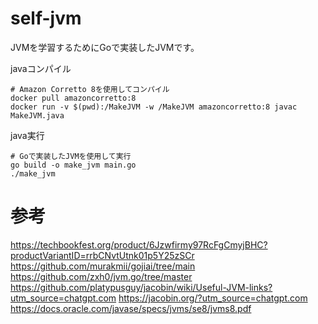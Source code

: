 # self-jvm
JVMを学習するためにGoで実装したJVMです。

javaコンパイル
```
# Amazon Corretto 8を使用してコンパイル
docker pull amazoncorretto:8
docker run -v $(pwd):/MakeJVM -w /MakeJVM amazoncorretto:8 javac MakeJVM.java
```

java実行
```
# Goで実装したJVMを使用して実行
go build -o make_jvm main.go
./make_jvm
```

# 参考
https://techbookfest.org/product/6Jzwfirmy97RcFgCmyjBHC?productVariantID=rrbCNvtUtnk01p5Y25zSCr
https://github.com/murakmii/gojiai/tree/main
https://github.com/zxh0/jvm.go/tree/master
https://github.com/platypusguy/jacobin/wiki/Useful-JVM-links?utm_source=chatgpt.com
https://jacobin.org/?utm_source=chatgpt.com
https://docs.oracle.com/javase/specs/jvms/se8/jvms8.pdf